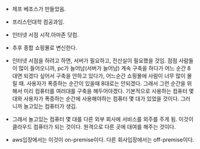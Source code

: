 - 제프 베조스가 만들었음.  
- 프리스턴대학 컴공과임. 
- 인터넷 서점 시작.아마존 닷컴. 
- 추후 종합 쇼핑몰로 변신한다. 

- 인터넷 서점을 하려고 하면, 서버가 필요하고, 전산실이 필요했을 것임. 점점 사람들이 많이 들어오니까, pc가 늘어남(서버가 늘어남) 계속 구축을 하다가 어느 순간 8대면 되겠다 싶어서 구축을 안하고 있다가, 어느순간 쇼핑몰에 사람이 너무 많이 몰릴 때. 사용자가 폭증하는 순간이 있을때 8대로는 안되겠다. 그래서 그런 순간을 위해서 미리 컴퓨터를 여러대를 구축을 해두어야겠다. 기본적으로 사용하는 컴퓨터 몇대와 사용자가 폭증하는 순간에 사용해야하는 컴퓨터 몇 대가 있었을 것이다. 그러니까 놀고있는 컴퓨터가 생김. 
- 그래서 놀고있는 컴퓨터 몇 대를 다른 외부 회사에 서비스를 외주를 주게 됨. 이것이 클라우드 컴퓨터가 되는 것이다. 원격으로 다른 곳에 대여를 해주는 것이다. 
- aws입장에서는 이것이 on-premise이다. 다른 회사입장에서는 off-premise이다. 